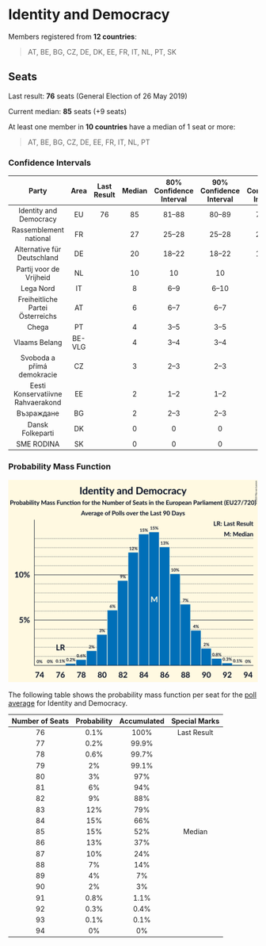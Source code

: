 # Identity and Democracy

Members registered from **12 countries**:

> AT, BE, BG, CZ, DE, DK, EE, FR, IT, NL, PT, SK

## Seats

Last result: **76** seats (General Election of 26 May 2019)

Current median: **85** seats (+9 seats)

At least one member in **10 countries** have a median of 1 seat or more:

> AT, BE, BG, CZ, DE, EE, FR, IT, NL, PT

### Confidence Intervals

| Party | Area | Last Result | Median | 80% Confidence Interval | 90% Confidence Interval | 95% Confidence Interval | 99% Confidence Interval |
|:-----:|:----:|:-----------:|:------:|:-----------------------:|:-----------------------:|:-----------------------:|:-----------------------:|
| Identity and Democracy | EU | 76 | 85 | 81–88 | 80–89 | 79–90 | 78–91 |
| Rassemblement national | FR | | 27 | 25–28 | 25–28 | 24–29 | 24–30 |
| Alternative für Deutschland | DE | | 20 | 18–22 | 18–22 | 17–22 | 17–23 |
| Partij voor de Vrijheid | NL | | 10 | 10 | 10 | 10 | 10 |
| Lega Nord | IT | | 8 | 6–9 | 6–10 | 6–10 | 5–11 |
| Freiheitliche Partei Österreichs | AT | | 6 | 6–7 | 6–7 | 6–8 | 5–8 |
| Chega | PT | | 4 | 3–5 | 3–5 | 3–5 | 2–5 |
| Vlaams Belang | BE-VLG | | 4 | 3–4 | 3–4 | 3–4 | 3–4 |
| Svoboda a přímá demokracie | CZ | | 3 | 2–3 | 2–3 | 2–3 | 2–3 |
| Eesti Konservatiivne Rahvaerakond | EE | | 2 | 1–2 | 1–2 | 1–2 | 1–2 |
| Възраждане | BG | | 2 | 2–3 | 2–3 | 2–3 | 2–3 |
| Dansk Folkeparti | DK | | 0 | 0 | 0 | 0 | 0 |
| SME RODINA | SK | | 0 | 0 | 0 | 0 | 0 |

### Probability Mass Function

![Graph with seats probability mass function not yet produced](average-2023-11-30-seats-pmf-identityanddemocracy.png "Seats Probability Mass Function")

The following table shows the probability mass function per seat for the [poll average](average-2023-11-30.html) for Identity and Democracy.

| Number of Seats | Probability | Accumulated | Special Marks |
|:---------------:|:-----------:|:-----------:|:-------------:|
| 76 | 0.1% | 100% | Last Result |
| 77 | 0.2% | 99.9% |  |
| 78 | 0.6% | 99.7% |  |
| 79 | 2% | 99.1% |  |
| 80 | 3% | 97% |  |
| 81 | 6% | 94% |  |
| 82 | 9% | 88% |  |
| 83 | 12% | 79% |  |
| 84 | 15% | 66% |  |
| 85 | 15% | 52% | Median |
| 86 | 13% | 37% |  |
| 87 | 10% | 24% |  |
| 88 | 7% | 14% |  |
| 89 | 4% | 7% |  |
| 90 | 2% | 3% |  |
| 91 | 0.8% | 1.1% |  |
| 92 | 0.3% | 0.4% |  |
| 93 | 0.1% | 0.1% |  |
| 94 | 0% | 0% |  |


